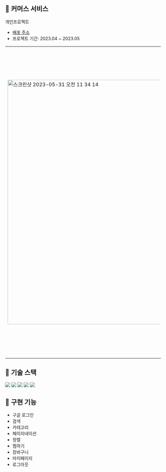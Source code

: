 ## 👜 커머스 서비스
개인프로젝트
- [배포 주소](https://commerce-psc.vercel.app)
- 프로젝트 기간: 2023.04 ~ 2023.05

<table>
  <tr>
    <td><img width="790" alt="스크린샷 2023-05-31 오전 11 34 14" src="https://github.com/DPDPO/side-project/assets/110900961/87473187-a40a-4e6f-9a24-0b41bbaa0b47"></td>
    <td><img width="1000" alt="스크린샷 2023-05-31 오전 11 34 35" src="https://github.com/DPDPO/side-project/assets/110900961/8f168e92-b9d9-4076-8f1d-514197e6dd0a"></td>
  </tr>
</table>


## 📌 기술 스택
 <img src="https://img.shields.io/badge/Next.js-000000?style=flat-square&logo=Next.js&logoColor=white"/>
 <img src="https://img.shields.io/badge/TypeScript-3178C6?style=flat-square&logo=typescript&logoColor=white"/>
 <img src="https://img.shields.io/badge/Vercel-000000?style=flat-square&logo=Vercel&logoColor=white"/>
 <img src="https://img.shields.io/badge/prisma-000000?style=flat-square&logo=prisma&logoColor=white"/>
 <img src="https://img.shields.io/badge/planetscale-000000?style=flat-square&logo=planetscale&logoColor=white"/>


## 📌 구현 기능
- 구글 로그인
- 검색
- 카테고리
- 페이지네이션
- 정렬
- 찜하기
- 장바구니
- 마이페이지
- 로그아웃
